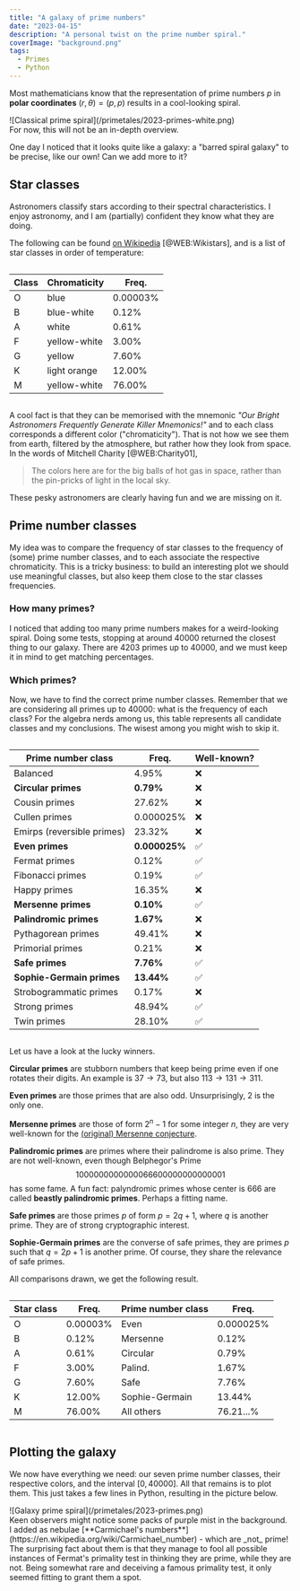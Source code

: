 ```yaml
---
title: "A galaxy of prime numbers"
date: "2023-04-15"
description: "A personal twist on the prime number spiral."
coverImage: "background.png"
tags:
  - Primes
  - Python
---
```


Most mathematicians know that the representation of prime numbers $p$ in **polar coordinates** $(r,\theta) = (p,p)$ results in a cool-looking spiral.
<div style="overflow-x: auto">
![Classical prime spiral](/primetales/2023-primes-white.png)
</div>
For now, this will not be an in-depth overview.

One day I noticed that it looks quite like a galaxy: a "barred spiral galaxy" to be precise, like our own! Can we add more to it?

## Star classes

Astronomers classify stars according to their spectral characteristics. I enjoy astronomy, and I am (partially) confident they know what they are doing.

The following can be found [on Wikipedia](https://en.wikipedia.org/wiki/Stellar_classification#Harvard_spectral_classification) [@WEB:Wikistars], and is a list of star classes in order of temperature:

<div style="overflow-x: auto">

| Class | Chromaticity | Freq.    |
|-------|--------------|----------|
| O     | blue         | 0.00003% |
| B     | blue-white   | 0.12%    |
| A     | white        | 0.61%    |
| F     | yellow-white | 3.00%    |
| G     | yellow       | 7.60%    |
| K     | light orange | 12.00%   |
| M     | yellow-white | 76.00%   |

</div>

A cool fact is that they can be memorised with the mnemonic _"*O*ur *B*right *A*stronomers *F*requently *G*enerate *K*iller *M*nemonics!"_ and to each class corresponds a different color ("chromaticity"). That is not how we see them from earth, filtered by the atmosphere, but rather how they look from space. In the words of Mitchell Charity [@WEB:Charity01],

> The colors here are for the big balls of hot gas in space, rather than the pin-pricks of light in the local sky.

These pesky astronomers are clearly having fun and we are missing on it.

## Prime number classes

My idea was to compare the frequency of star classes to the frequency of (some) prime number classes, and to each associate the respective chromaticity. This is a tricky business: to build an interesting plot we should use meaningful classes, but also keep them close to the star classes frequencies.

### How many primes?

I noticed that adding too many prime numbers makes for a weird-looking spiral. Doing some tests, stopping at around $40000$ returned the closest thing to our galaxy. There are $4203$ primes up to $40000$, and we must keep it in mind to get matching percentages.

### Which primes?

Now, we have to find the correct prime number classes. Remember that we are considering all primes up to $40000$: what is the frequency of each class?
For the algebra nerds among us, this table represents all candidate classes and my conclusions. The wisest among you might wish to skip it.

<div style="overflow-x: auto">


| Prime number class         | Freq.         | Well-known?  |
|----------------------------|---------------|--------------|
| Balanced                   | 4.95%         | ❌           |
| **Circular primes**        | **0.79%**     | ❌           |
| Cousin primes              | 27.62%        | ❌           |
| Cullen primes              | 0.000025%     | ❌           |
| Emirps (reversible primes) | 23.32%        | ❌           |
| **Even primes**            | **0.000025%** | ✅           |
| Fermat primes              | 0.12%         | ✅           |
| Fibonacci primes           | 0.19%         | ✅           |
| Happy primes               | 16.35%        | ❌           |
| **Mersenne primes**        | **0.10%**     | ✅           |
| **Palindromic primes**     | **1.67%**     | ❌           |
| Pythagorean primes         | 49.41%        | ❌           |
| Primorial primes           | 0.21%         | ❌           |
| **Safe primes**            | **7.76%**     | ✅           |
| **Sophie-Germain primes**  | **13.44%**    | ✅           |
| Strobogrammatic primes     | 0.17%         | ❌           |
| Strong primes              | 48.94%        | ✅           |
| Twin primes                | 28.10%        | ✅           |

</div>

Let us have a look at the lucky winners.

**Circular primes** are stubborn numbers that keep being prime even if one rotates their digits. An example is $37\rightarrow73$, but also $113\rightarrow131\rightarrow311$.

**Even primes** are those primes that are also odd. Unsurprisingly, $2$ is the only one.

**Mersenne primes** are those of form $2^n-1$ for some integer $n$, they are very well-known for the [(original) Mersenne conjecture](https://en.wikipedia.org/wiki/Mersenne_conjectures#Original_Mersenne_conjecture).

**Palindromic primes** are primes where their palindrome is also prime. They are not well-known, even though Belphegor's Prime $$1000000000000066600000000000001$$ has some fame. A fun fact: palyndromic primes whose center is $666$ are called **beastly palindromic primes**. Perhaps a fitting name.

**Safe primes** are those primes $p$ of form $p=2q+1$, where $q$ is another prime. They are of strong cryptographic interest.

**Sophie-Germain primes** are the converse of safe primes, they are primes $p$ such that $q=2p+1$ is another prime. Of course, they share the relevance of safe primes.

All comparisons drawn, we get the following result.

<div style="overflow-x: auto">

| Star class | Freq.    | Prime number class | Freq.     |
|------------|----------|--------------------|-----------|
| O          | 0.00003% | Even               | 0.000025% |
| B          | 0.12%    | Mersenne           | 0.12%     |
| A          | 0.61%    | Circular           | 0.79%     |
| F          | 3.00%    | Palind.            | 1.67%     |
| G          | 7.60%    | Safe               | 7.76%     |
| K          | 12.00%   | Sophie-Germain     | 13.44%    |
| M          | 76.00%   | All others         | 76.21...% |

</div>


## Plotting the galaxy

We now have everything we need: our seven prime number classes, their respective colors, and the interval $[0,40000]$. All that remains is to plot them. This just takes a few lines in Python, resulting in the picture below.
<div style="overflow-x: auto">
![Galaxy prime spiral](/primetales/2023-primes.png)
</div>
Keen observers might notice some packs of purple mist in the background. I added as nebulae [**Carmichael's numbers**](https://en.wikipedia.org/wiki/Carmichael_number) - which are _not_ prime! The surprising fact about them is that they manage to fool all possible instances of Fermat's primality test in thinking they are prime, while they are not. Being somewhat rare and deceiving a famous primality test, it only seemed fitting to grant them a spot.
